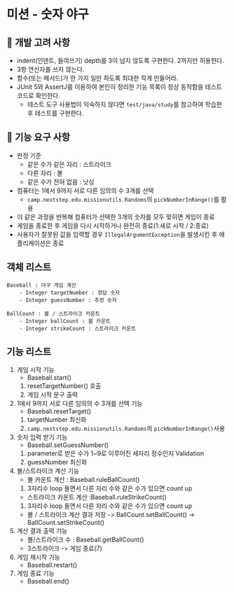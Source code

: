 # 미션 - 숫자 야구

## 🚨 개발 고려 사항
- indent(인덴트, 들여쓰기) depth를 3이 넘지 않도록 구현한다. 2까지만 허용한다.
- 3항 연산자를 쓰지 않는다.
- 함수(또는 메서드)가 한 가지 일만 하도록 최대한 작게 만들어라.
- JUnit 5와 AssertJ를 이용하여 본인이 정리한 기능 목록이 정상 동작함을 테스트 코드로 확인한다.
    - 테스트 도구 사용법이 익숙하지 않다면 `test/java/study`를 참고하여 학습한 후 테스트를 구현한다.
## 🚀 기능 요구 사항
- 판정 기준 
  - 같은 수가 같은 자리 : 스트라이크
  - 다른 자리 : 볼
  - 같은 수가 전혀 없음 : 낫싱
- 컴퓨터는 1에서 9까지 서로 다른 임의의 수 3개를 선택
  - `camp.nextstep.edu.missionutils.Randoms`의 `pickNumberInRange()`를 활용
- 이 같은 과정을 반복해 컴퓨터가 선택한 3개의 숫자를 모두 맞히면 게임이 종료
- 게임을 종료한 후 게임을 다시 시작하거나 완전히 종료(1:새로 시작 / 2:종료)
- 사용자가 잘못된 값을 입력할 경우 `IllegalArgumentException`을 발생시킨 후 애플리케이션은 종료

## 객체 리스트
    Baseball : 야구 게임 계산
        - Integer targetNumber : 정답 숫자
        - Integer guessNumber : 추정 숫자
    
    BallCount : 볼 / 스트라이크 카운트
        - Integer ballCount : 볼 카운트
        - Integer strikeCount : 스트라이크 카운트

## 기능 리스트
1. 게임 시작 기능
   - Baseball.start()
   1. resetTargetNumber() 호출
   2. 게임 시작 문구 출력
2. 1에서 9까지 서로 다른 임의의 수 3개를 선택 기능
   - Baseball.resetTarget()
   1. targetNumber 최신화
   2. `camp.nextstep.edu.missionutils.Randoms`의 `pickNumberInRange()`사용
3. 숫자 입력 받기 기능
   - Baseball.setGuessNumber()
   1. parameter로 받은 수가 1~9로 이루어진 세자리 정수인지 Validation
   2. guessNumber 최신화
4. 볼/스트라이크 계산 기능 
   - 볼 카운트 계산 : Baseball.ruleBallCount()
   1. 3자리수 loop 돌면서 다른 자리 수와 같은 수가 있으면 count up 
   - 스트라이크 카운트 계산 :Baseball.ruleStrikeCount()    
   1. 3자리수 loop 돌면서 다른 자리 수와 같은 수가 있으면 count up
   - 볼 / 스트라이크 계산 결과 저장 
   -> BallCount.setBallCount()
   -> BallCount.setStrikeCount()
5. 계산 결과 출력 기능
   - 볼/스트라이크 수 : Baseball.getBallCount()
   - 3스트라이크 -> 게임 종료(7)
6. 게임 재시작 기능
   - Baseball.restart()
7. 게임 종료 기능
   - Baseball.end()
   


   
